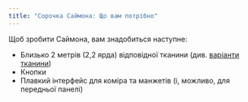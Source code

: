 ```yaml
---
title: "Сорочка Саймона: Що вам потрібно"
---
```


Щоб зробити Саймона, вам знадобиться наступне:

- Близько 2 метрів (2,2 ярда) відповідної тканини (див. [варіанти тканини](/docs/patterns/simon/fabric/))
- Кнопки
- Плавкий інтерфейс для коміра та манжетів (і, можливо, для передньої панелі)
